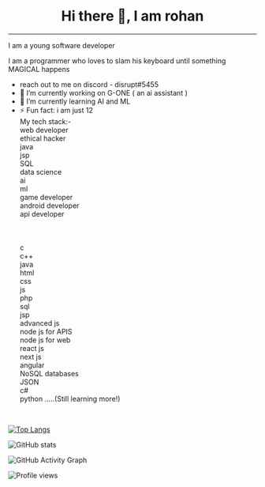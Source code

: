 <H1> <center> Hi there 👋, I am rohan </center></h1>
<hr>
I am a young software developer


I am a programmer who loves to slam his keyboard until something MAGICAL happens
- reach out to me on discord - disrupt#5455
- 🔭 I’m currently working on G-ONE ( an ai assistant )
- 🌱 I’m currently learning AI and ML
- ⚡ Fun fact: i am just 12 <br />
My tech stack:- <br />
web developer <br />
ethical hacker <br />
java <br />
jsp <br />
SQL <br />
data science <br />
ai<br />
ml<br />
game developer <br />
android developer <br />
api developer<br />
<br /><br /><br />
c<br />
c++<br />
java<br />
html<br />
css<br />
js<br />
php<br />
sql<br />
jsp<br />
advanced js<br />
node js for APIS<br />
node js for web<br />
react js<br />
next js<br />
angular<br />
NoSQL databases<br /> 
JSON  <br />
c#<br />
python .....(Still learning more!)
<br />

[![Top Langs](https://github-readme-stats.vercel.app/api/top-langs/?username=rohanCoderMan)](https://github.com/anuraghazra/github-readme-stats)

![GitHub stats](https://github-readme-stats.vercel.app/api?username=rohanCoderMan&show_icons=true&count_private=true)  

![GitHub Activity Graph](https://activity-graph.herokuapp.com/graph?username=rohanCoderMan)  

![Profile views](https://gpvc.arturio.dev/rohanCoderMan) 
